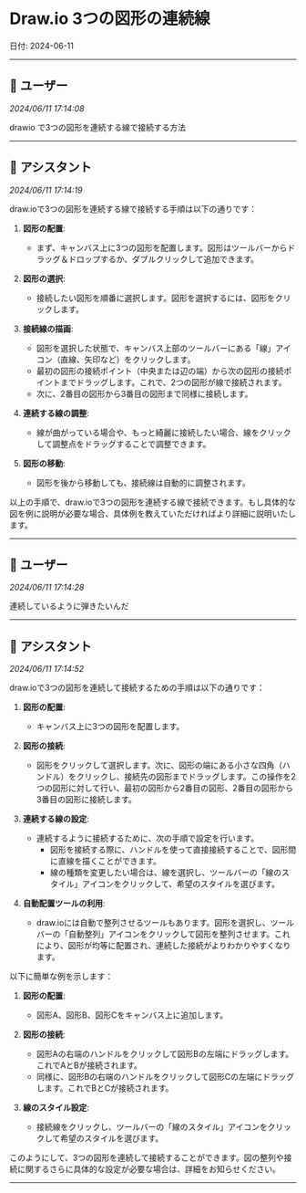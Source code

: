 # Draw.io 3つの図形の連続線

日付: 2024-06-11

---

## 👤 ユーザー
*2024/06/11 17:14:08*

drawio で3つの図形を連続する線で接続する方法

---

## 🤖 アシスタント
*2024/06/11 17:14:19*

draw.ioで3つの図形を連続する線で接続する手順は以下の通りです：

1. **図形の配置**:
   - まず、キャンバス上に3つの図形を配置します。図形はツールバーからドラッグ＆ドロップするか、ダブルクリックして追加できます。

2. **図形の選択**:
   - 接続したい図形を順番に選択します。図形を選択するには、図形をクリックします。

3. **接続線の描画**:
   - 図形を選択した状態で、キャンバス上部のツールバーにある「線」アイコン（直線、矢印など）をクリックします。
   - 最初の図形の接続ポイント（中央または辺の端）から次の図形の接続ポイントまでドラッグします。これで、2つの図形が線で接続されます。
   - 次に、2番目の図形から3番目の図形まで同様に接続します。

4. **連続する線の調整**:
   - 線が曲がっている場合や、もっと綺麗に接続したい場合、線をクリックして調整点をドラッグすることで調整できます。

5. **図形の移動**:
   - 図形を後から移動しても、接続線は自動的に調整されます。

以上の手順で、draw.ioで3つの図形を連続する線で接続できます。もし具体的な図を例に説明が必要な場合、具体例を教えていただければより詳細に説明いたします。

---

## 👤 ユーザー
*2024/06/11 17:14:28*

連続しているように弾きたいんだ

---

## 🤖 アシスタント
*2024/06/11 17:14:52*

draw.ioで3つの図形を連続して接続するための手順は以下の通りです：

1. **図形の配置**:
   - キャンバス上に3つの図形を配置します。

2. **図形の接続**:
   - 図形をクリックして選択します。次に、図形の端にある小さな四角（ハンドル）をクリックし、接続先の図形までドラッグします。この操作を2つの図形に対して行い、最初の図形から2番目の図形、2番目の図形から3番目の図形に接続します。

3. **連続する線の設定**:
   - 連続するように接続するために、次の手順で設定を行います。
     - 図形を接続する際に、ハンドルを使って直接接続することで、図形間に直線を描くことができます。
     - 線の種類を変更したい場合は、線を選択し、ツールバーの「線のスタイル」アイコンをクリックして、希望のスタイルを選びます。

4. **自動配置ツールの利用**:
   - draw.ioには自動で整列させるツールもあります。図形を選択し、ツールバーの「自動整列」アイコンをクリックして図形を整列させます。これにより、図形が均等に配置され、連続した接続がよりわかりやすくなります。

以下に簡単な例を示します：

1. **図形の配置**:
   - 図形A、図形B、図形Cをキャンバス上に追加します。

2. **図形の接続**:
   - 図形Aの右端のハンドルをクリックして図形Bの左端にドラッグします。これでAとBが接続されます。
   - 同様に、図形Bの右端のハンドルをクリックして図形Cの左端にドラッグします。これでBとCが接続されます。

3. **線のスタイル設定**:
   - 接続線をクリックし、ツールバーの「線のスタイル」アイコンをクリックして希望のスタイルを選びます。

このようにして、3つの図形を連続して接続することができます。図の整列や接続に関するさらに具体的な設定が必要な場合は、詳細をお知らせください。

---
